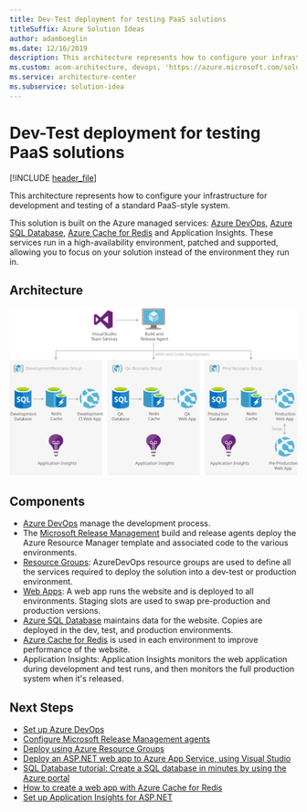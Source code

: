 ```yaml
---
title: Dev-Test deployment for testing PaaS solutions
titleSuffix: Azure Solution Ideas
author: adamboeglin
ms.date: 12/16/2019
description: This architecture represents how to configure your infrastructure for development and testing of a standard PaaS-style system.
ms.custom: acom-architecture, devops, 'https://azure.microsoft.com/solutions/architecture/dev-test-paas/'
ms.service: architecture-center
ms.subservice: solution-idea
---
```

# Dev-Test deployment for testing PaaS solutions

[!INCLUDE [header_file](../header.md)]

This architecture represents how to configure your infrastructure for development and testing of a standard PaaS-style system.

This solution is built on the Azure managed services: [Azure DevOps](https://azure.microsoft.com/services/devops/), [Azure SQL Database](https://azure.microsoft.com/services/sql-database/), [Azure Cache for Redis](https://azure.microsoft.com/services/cache/) and Application Insights. These services run in a high-availability environment, patched and supported, allowing you to focus on your solution instead of the environment they run in.

## Architecture

![Architecture diagram](../media/dev-test-paas.svg)

## Components
* [Azure DevOps](https://azure.microsoft.com/services/devops/) manage the development process.
* The [Microsoft Release Management](https://www.visualstudio.com/docs/release/getting-started/configure-agents) build and release agents deploy the Azure Resource Manager template and associated code to the various environments.
* [Resource Groups](https://www.visualstudio.com/docs/release/getting-started/configure-agents): AzureDevOps resource groups are used to define all the services required to deploy the solution into a dev-test or production environment.
* [Web Apps](https://azure.microsoft.com/services/app-service/web/): A web app runs the website and is deployed to all environments. Staging slots are used to swap pre-production and production versions.
* [Azure SQL Database](https://azure.microsoft.com/services/sql-database/) maintains data for the website. Copies are deployed in the dev, test, and production environments.
* [Azure Cache for Redis](https://azure.microsoft.com/services/cache/) is used in each environment to improve performance of the website.
* Application Insights: Application Insights monitors the web application during development and test runs, and then monitors the full production system when it's released.

## Next Steps
* [Set up Azure DevOps](https://www.visualstudio.com/docs/setup-admin/get-started)
* [Configure Microsoft Release Management agents](https://www.visualstudio.com/docs/release/getting-started/configure-agents)
* [Deploy using Azure Resource Groups](https://github.com/microsoft/azure-pipelines-tasks/tree/master/Tasks/AzureResourceGroupDeploymentV2)
* [Deploy an ASP.NET web app to Azure App Service, using Visual Studio](/azure/app-service/app-service-web-get-started-dotnet-framework)
* [SQL Database tutorial: Create a SQL database in minutes by using the Azure portal](/azure/sql-database/sql-database-single-database-get-started?tabs=azure-portal)
* [How to create a web app with Azure Cache for Redis](/azure/azure-cache-for-redis/cache-web-app-howto)
* [Set up Application Insights for ASP.NET](/azure/azure-monitor/app/asp-net)


